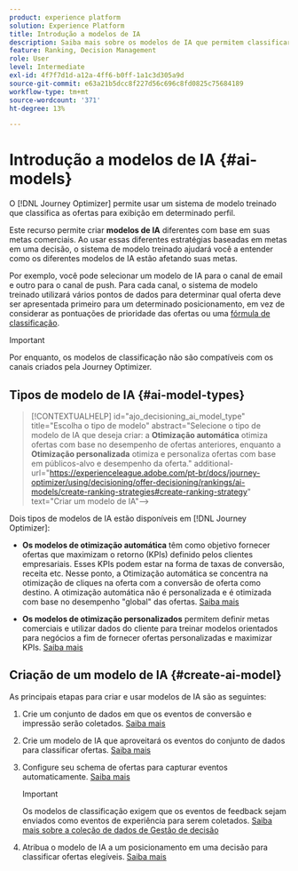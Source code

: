 ```yaml
---
product: experience platform
solution: Experience Platform
title: Introdução a modelos de IA
description: Saiba mais sobre os modelos de IA que permitem classificar ofertas
feature: Ranking, Decision Management
role: User
level: Intermediate
exl-id: 4f7f7d1d-a12a-4ff6-b0ff-1a1c3d305a9d
source-git-commit: e63a21b5dcc8f227d56c696c8fd0825c75684189
workflow-type: tm+mt
source-wordcount: '371'
ht-degree: 13%

---
```


# Introdução a modelos de IA {#ai-models}

O [!DNL Journey Optimizer] permite usar um sistema de modelo treinado que classifica as ofertas para exibição em determinado perfil.

Este recurso permite criar **modelos de IA** diferentes com base em suas metas comerciais. Ao usar essas diferentes estratégias baseadas em metas em uma decisão, o sistema de modelo treinado ajudará você a entender como os diferentes modelos de IA estão afetando suas metas.

Por exemplo, você pode selecionar um modelo de IA para o canal de email e outro para o canal de push. Para cada canal, o sistema de modelo treinado utilizará vários pontos de dados para determinar qual oferta deve ser apresentada primeiro para um determinado posicionamento, em vez de considerar as pontuações de prioridade das ofertas ou uma [fórmula de classificação](create-ranking-formulas.md).

>[!IMPORTANT]
>
>Por enquanto, os modelos de classificação não são compatíveis com os canais criados pela Journey Optimizer.

## Tipos de modelo de IA {#ai-model-types}

>[!CONTEXTUALHELP]
>id="ajo_decisioning_ai_model_type"
>title="Escolha o tipo de modelo"
>abstract="Selecione o tipo de modelo de IA que deseja criar: a **Otimização automática** otimiza ofertas com base no desempenho de ofertas anteriores, enquanto a **Otimização personalizada** otimiza e personaliza ofertas com base em públicos-alvo e desempenho da oferta."
>additional-url="https://experienceleague.adobe.com/pt-br/docs/journey-optimizer/using/decisioning/offer-decisioning/rankings/ai-models/create-ranking-strategies#create-ranking-strategy" text="Criar um modelo de IA&quot;—>

Dois tipos de modelos de IA estão disponíveis em [!DNL Journey Optimizer]:

* **Os modelos de otimização automática** têm como objetivo fornecer ofertas que maximizam o retorno (KPIs) definido pelos clientes empresariais. Esses KPIs podem estar na forma de taxas de conversão, receita etc. Nesse ponto, a Otimização automática se concentra na otimização de cliques na oferta com a conversão de oferta como destino. A otimização automática não é personalizada e é otimizada com base no desempenho &quot;global&quot; das ofertas. [Saiba mais](auto-optimization-model.md)

* **Os modelos de otimização personalizados** permitem definir metas comerciais e utilizar dados do cliente para treinar modelos orientados para negócios a fim de fornecer ofertas personalizadas e maximizar KPIs. [Saiba mais](personalized-optimization-model.md)

## Criação de um modelo de IA {#create-ai-model}

As principais etapas para criar e usar modelos de IA são as seguintes:

1. Crie um conjunto de dados em que os eventos de conversão e impressão serão coletados. [Saiba mais](../data-collection/create-dataset.md)

1. Crie um modelo de IA que aproveitará os eventos do conjunto de dados para classificar ofertas. [Saiba mais](create-ranking-strategies.md)

1. Configure seu schema de ofertas para capturar eventos automaticamente. [Saiba mais](../data-collection/schema-requirement.md)

   >[!IMPORTANT]
   >
   >Os modelos de classificação exigem que os eventos de feedback sejam enviados como eventos de experiência para serem coletados. [Saiba mais sobre a coleção de dados de Gestão de decisão](../data-collection/data-collection.md)

1. Atribua o modelo de IA a um posicionamento em uma decisão para classificar ofertas elegíveis. [Saiba mais](../offer-activities/configure-offer-selection.md)
